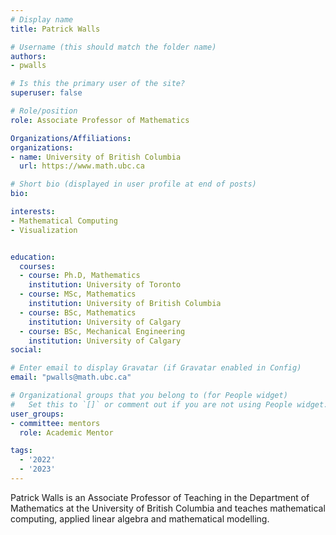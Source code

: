 ```yaml
---
# Display name
title: Patrick Walls

# Username (this should match the folder name)
authors:
- pwalls

# Is this the primary user of the site?
superuser: false

# Role/position
role: Associate Professor of Mathematics

Organizations/Affiliations:
organizations:
- name: University of British Columbia
  url: https://www.math.ubc.ca

# Short bio (displayed in user profile at end of posts)
bio: 

interests:
- Mathematical Computing
- Visualization


education:
  courses:
  - course: Ph.D, Mathematics
    institution: University of Toronto
  - course: MSc, Mathematics
    institution: University of British Columbia
  - course: BSc, Mathematics
    institution: University of Calgary
  - course: BSc, Mechanical Engineering
    institution: University of Calgary
social:

# Enter email to display Gravatar (if Gravatar enabled in Config)
email: "pwalls@math.ubc.ca"

# Organizational groups that you belong to (for People widget)
#   Set this to `[]` or comment out if you are not using People widget.
user_groups:
- committee: mentors
  role: Academic Mentor

tags:
  - '2022'
  - '2023'
---
```

Patrick Walls is an Associate Professor of Teaching in the Department of
Mathematics at the University of British Columbia and teaches mathematical
computing, applied linear algebra and mathematical modelling.
